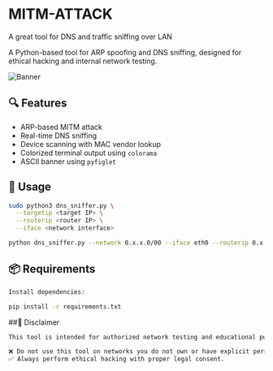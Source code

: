 # MITM-ATTACK
A great tool for DNS and traffic sniffing over LAN

A Python-based tool for ARP spoofing and DNS sniffing, designed for ethical hacking and internal network testing.

![Banner](https://img.shields.io/badge/purpose-ethical--hacking-green)

## 🔍 Features
- ARP-based MITM attack
- Real-time DNS sniffing
- Device scanning with MAC vendor lookup
- Colorized terminal output using `colorama`
- ASCII banner using `pyfiglet`

## 🚀 Usage

```bash
sudo python3 dns_sniffer.py \
  --targetip <target IP> \
  --routerip <router IP> \
  --iface <network interface>

python dns_sniffer.py --network 0.x.x.0/00 --iface eth0 --routerip 0.x.x.0

```
## 📦 Requirements

```bash
Install dependencies:

pip install -r requirements.txt
```

##📜 Disclaimer

```bash 
This tool is intended for authorized network testing and educational purposes only.

❌ Do not use this tool on networks you do not own or have explicit permission to test.
✅ Always perform ethical hacking with proper legal consent.
